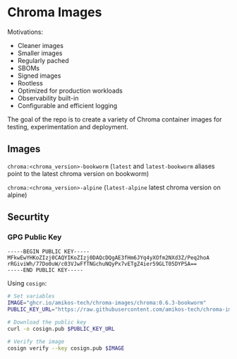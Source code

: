 # Chroma Images

Motivations:

-  Cleaner images
-  Smaller images
-  Regularly pached
-  SBOMs
-  Signed images
-  Rootless
-  Optimized for production workloads
-  Observability built-in
-  Configurable and efficient logging

The goal of the repo is to create a variety of Chroma container images for testing, experimentation and deployment.

## Images

`chroma:<chroma_version>-bookworm` (`latest` and `latest-bookworm` aliases point to the latest chroma version on bookworm)

`chroma:<chroma_version>-alpine` (`latest-alpine` latest chroma version on alpine)


## Securtity

### GPG Public Key

```
-----BEGIN PUBLIC KEY-----
MFkwEwYHKoZIzj0CAQYIKoZIzj0DAQcDQgAE3fHm6JYq4yXOfm2NXd3Z/Peq2hoA
rRGiviWh/77Do0uW/c03VJwFfTNGchuNQyPx7vETgZ4ier59GLT05DYPSA==
-----END PUBLIC KEY-----
```

Using `cosign`:

```bash
# Set variables
IMAGE="ghcr.io/amikos-tech/chroma-images/chroma:0.6.3-bookworm"
PUBLIC_KEY_URL="https://raw.githubusercontent.com/amikos-tech/chroma-images/main/cosign.pub"

# Download the public key
curl -o cosign.pub $PUBLIC_KEY_URL

# Verify the image
cosign verify --key cosign.pub $IMAGE
```


